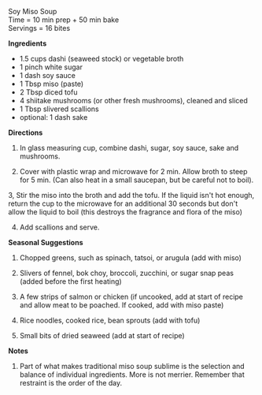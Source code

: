 Soy Miso Soup \
Time = 10 min prep + 50 min bake \
Servings = 16 bites 

**Ingredients**

- 1.5 cups dashi (seaweed stock) or vegetable broth
- 1 pinch white sugar
- 1 dash soy sauce
- 1 Tbsp miso (paste)
- 2 Tbsp diced tofu
- 4 shiitake mushrooms (or other fresh mushrooms), cleaned and sliced
- 1 Tbsp slivered scallions
- optional: 1 dash sake


**Directions**

1. In glass measuring cup, combine dashi, sugar, soy sauce, sake and mushrooms.

2. Cover with plastic wrap and microwave for 2 min. Allow broth to steep for 5 min. (Can also heat in a small saucepan, but be careful not to boil). 

3, Stir the miso into the broth and add the tofu. If the liquid isn't hot enough, return the cup to the microwave for an additional 30 seconds but don't allow the liquid to boil (this destroys the fragrance and flora of the miso)

4. Add scallions and serve. 


**Seasonal Suggestions**

1. Chopped greens, such as spinach, tatsoi, or arugula (add with miso)

2. Slivers of fennel, bok choy, broccoli, zucchini, or sugar snap peas (added before the first heating)

3. A few strips of salmon or chicken (if uncooked, add at start of recipe and allow meat to be poached. If cooked, add with miso paste)

4. Rice noodles, cooked rice, bean sprouts (add with tofu)

5. Small bits of dried seaweed (add at start of recipe)


**Notes**

1. Part of what makes traditional miso soup sublime is the selection and balance of individual ingredients. More is not merrier. Remember that restraint is the order of the day. 